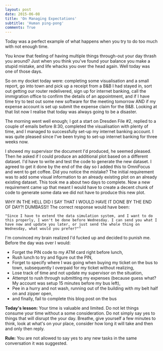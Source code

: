 ```yaml
---
layout: post
date: 2015-06-08
title: 'On Managing Expectations'
subtitle: 'Human ping-pong'
comments: True
---
```


Today was a perfect example of what happens when you try to do too much with not enough time. 

You know that feeling of having multiple things through-out your day thrash you around? Just when you think you've found your balance you make a stupid mistake, and life whacks you over the head again. Well today was one of those days.

So on my docket today were: completing some visualisation and a small report, go into town and pick up a receipt from a B&B I had stayed in, sort out getting our router redelivered, sign up for internet banking, call the immigration office to confirm the details of an appointment, and if I have time try to test out some new software for the meeting tomorrow AND if my expense account is set up submit the expense claim for the B&B. Looking at that list now I realise that today was always going to be a disaster.

The morning went well enough; I got a start on Dresden File #2, replied to a couple of emails before 8:30, completed the visualisation with plenty of time, and I managed to successfully set-up my internet banking account. I was quite pleased since I've been trying to set-up internet banking for three weeks now.

I showed my supervisor the document I'd produced, he seemed pleased. Then he asked if I could produce an additional plot based on a different dataset. I'd have to write and test the code to generate the new dataset. I agreed to get it done by the end of the day so I added this to OmniFocus and went to get coffee. Did you notice the mistake? The initial requirement was to add some visual information to an already existing plot on an already existing dataset. This took me a about two days to complete. Now a new requirement came up that meant I would have to create a decent chunk of code to generate some data we did not have to produce this new plot. 

WHY IN THE HELL DID I SAY THAT I WOULD HAVE IT DONE BY THE END OF DAY?! DUMBASS!! The correct response would have been:

    "Since I have to extend the data simulation system, and I want to do this properly, I won't be done before Wednesday. I can send you what I have now and update you later, or just send the whole thing on Wednesday, what would you prefer?""

I'm convinced my brain realized I'd fucked up and decided to punish me. Before the day was over I would:

- Forget the PIN code to my ATM card right before lunch,
- Rush lunch to try and figure out the PIN,
- Forget to specify where I was going when buying my ticket on the bus to town, subsequently I overpaid for my ticket without realizing,
- Lose track of time and not update my supervisor on the situation,
- Attempt to rush through submitting my expenses (because guess what? My account was setup 15 minutes before my bus left),
- Pee in a hurry and not wash, running out of the building with my belt half on and zipper open,
- and finally, fail to complete this blog post on the bus

**Today's lesson:** Your time is valuable and limited. Do not let things consume your time without a some consideration. Do not simply say yes to things that will disrupt the your day. Breathe, give yourself a few minutes to think, look at what's on your place, consider how long it will take and then and only then reply.

**Rule:** You are not allowed to say yes to any new tasks in the same conversation it was suggested.
